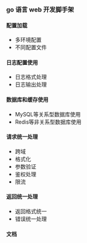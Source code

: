 ### go 语言 web 开发脚手架

#### 配置加载
- 多环境配置
- 不同配置文件

#### 日志配置使用
- 日志格式处理
- 日志输出处理

#### 数据库和缓存使用
- MySQL等关系型数据库使用
- Redis等非关系型数据库使用

#### 请求统一处理
- 跨域
- 格式化
- 参数验证
- 鉴权处理
- 限流

#### 返回统一处理
- 返回格式统一
- 错误统一处理
#### 文档